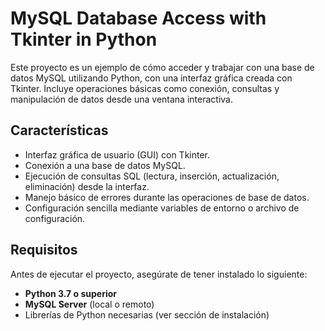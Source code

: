 # MySQL Database Access with Tkinter in Python

Este proyecto es un ejemplo de cómo acceder y trabajar con una base de datos MySQL utilizando Python, con una interfaz gráfica creada con Tkinter. Incluye operaciones básicas como conexión, consultas y manipulación de datos desde una ventana interactiva.

## Características

- Interfaz gráfica de usuario (GUI) con Tkinter.
- Conexión a una base de datos MySQL.
- Ejecución de consultas SQL (lectura, inserción, actualización, eliminación) desde la interfaz.
- Manejo básico de errores durante las operaciones de base de datos.
- Configuración sencilla mediante variables de entorno o archivo de configuración.

## Requisitos

Antes de ejecutar el proyecto, asegúrate de tener instalado lo siguiente:

- **Python 3.7 o superior**
- **MySQL Server** (local o remoto)
- Librerías de Python necesarias (ver sección de instalación)

